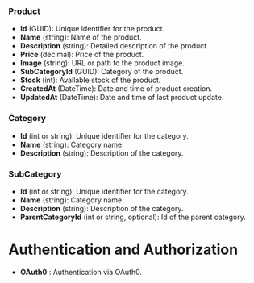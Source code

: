 
### Product

- **Id** (GUID): Unique identifier for the product.
- **Name** (string): Name of the product.
- **Description** (string): Detailed description of the product.
- **Price** (decimal): Price of the product.
- **Image** (string): URL or path to the product image.
- **SubCategoryId** (GUID): Category of the product.
- **Stock** (int): Available stock of the product.
- **CreatedAt** (DateTime): Date and time of product creation.
- **UpdatedAt** (DateTime): Date and time of last product update.

### Category

- **Id** (int or string): Unique identifier for the category.
- **Name** (string): Category name.
- **Description** (string): Description of the category.


### SubCategory


- **Id** (int or string): Unique identifier for the category.
- **Name** (string): Category name.
- **Description** (string): Description of the category.
- **ParentCategoryId** (int or string, optional): Id of the parent category.


# Authentication and Authorization

- **OAuth0** : Authentication via OAuth0.






